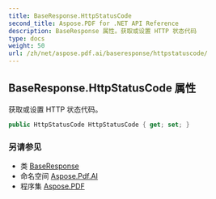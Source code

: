 ```yaml
---
title: BaseResponse.HttpStatusCode
second_title: Aspose.PDF for .NET API Reference
description: BaseResponse 属性。获取或设置 HTTP 状态代码
type: docs
weight: 50
url: /zh/net/aspose.pdf.ai/baseresponse/httpstatuscode/
---
```

## BaseResponse.HttpStatusCode 属性

获取或设置 HTTP 状态代码。

```csharp
public HttpStatusCode HttpStatusCode { get; set; }
```

### 另请参见

* 类 [BaseResponse](../)
* 命名空间 [Aspose.Pdf.AI](../../../aspose.pdf.ai/)
* 程序集 [Aspose.PDF](../../../)